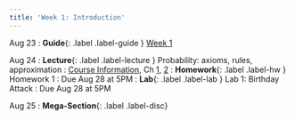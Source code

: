 ```yaml
---
title: 'Week 1: Introduction'
---
```


Aug 23
: **Guide**{: .label .label-guide } [Week 1](/assets/guides/week01.pdf)

Aug 24
: **Lecture**{: .label .label-lecture } Probability: axioms, rules, approximation
    : [Course Information](course-info), Ch [1](http://prob140.org/textbook/content/Chapter_01/00_Fundamentals.html), [2](http://prob140.org/textbook/content/Chapter_02/00_Calculating_Chances.html)
: **Homework**{: .label .label-hw } Homework 1
    : Due Aug 28 at 5PM
: **Lab**{: .label .label-lab } Lab 1: Birthday Attack
    : Due Aug 28 at 5PM

Aug 25
: **Mega-Section**{: .label .label-disc}


